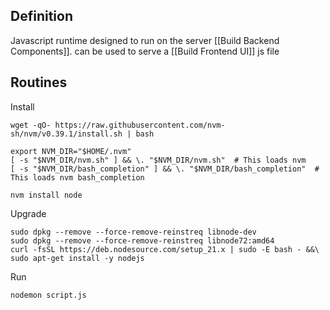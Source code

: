 ## Definition
Javascript runtime designed to run on the server [[Build Backend Components]]. can be used to serve a [[Build Frontend UI]] js file

## Routines

Install
```
wget -qO- https://raw.githubusercontent.com/nvm-sh/nvm/v0.39.1/install.sh | bash

export NVM_DIR="$HOME/.nvm"
[ -s "$NVM_DIR/nvm.sh" ] && \. "$NVM_DIR/nvm.sh"  # This loads nvm
[ -s "$NVM_DIR/bash_completion" ] && \. "$NVM_DIR/bash_completion"  # This loads nvm bash_completion

nvm install node
```

Upgrade
```
sudo dpkg --remove --force-remove-reinstreq libnode-dev
sudo dpkg --remove --force-remove-reinstreq libnode72:amd64
curl -fsSL https://deb.nodesource.com/setup_21.x | sudo -E bash - &&\
sudo apt-get install -y nodejs
```

Run
```
nodemon script.js
```



